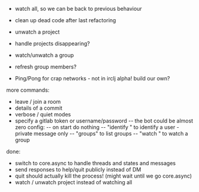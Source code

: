 - watch all, so we can be back to previous behaviour
- clean up dead code after last refactoring
- unwatch a project
- handle projects disappearing?
- watch/unwatch a group
- refresh group members?

- Ping/Pong for crap networks - not in irclj alpha! build our own?

more commands:
- leave / join a room
- details of a commit
- verbose / quiet modes
- specify a gitlab token or username/password
-- the bot could be almost zero config:
-- on start do nothing
-- "identify <token>" to identify a user - private message only
-- "groups" to list groups
-- "watch <group>" to watch a group

done:
- switch to core.async to handle threads and states and messages
- send responses to help/quit publicly instead of DM
- quit should actually kill the process!  (might wait until we go core.async)
- watch / unwatch project instead of watching all


